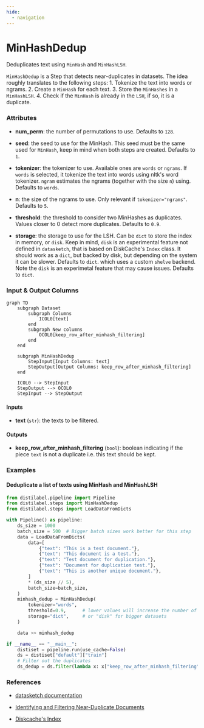 ```yaml
---
hide:
  - navigation
---
```

# MinHashDedup

Deduplicates text using `MinHash` and `MinHashLSH`.



`MinHashDedup` is a Step that detects near-duplicates in datasets. The idea roughly translates
    to the following steps:
    1. Tokenize the text into words or ngrams.
    2. Create a `MinHash` for each text.
    3. Store the `MinHashes` in a `MinHashLSH`.
    4. Check if the `MinHash` is already in the `LSH`, if so, it is a duplicate.





### Attributes

- **num_perm**: the number of permutations to use. Defaults to `128`.

- **seed**: the seed to use for the MinHash. This seed must be the same  used for `MinHash`, keep in mind when both steps are created. Defaults to `1`.

- **tokenizer**: the tokenizer to use. Available ones are `words` or `ngrams`.  If `words` is selected, it tokenize the text into words using nltk's  word tokenizer. `ngram` estimates the ngrams (together with the size  `n`) using. Defaults to `words`.

- **n**: the size of the ngrams to use. Only relevant if `tokenizer="ngrams"`. Defaults to `5`.

- **threshold**: the threshold to consider two MinHashes as duplicates.  Values closer to 0 detect more duplicates. Defaults to `0.9`.

- **storage**: the storage to use for the LSH. Can be `dict` to store the index  in memory, or `disk`. Keep in mind, `disk` is an experimental feature  not defined in `datasketch`, that is based on DiskCache's `Index` class.  It should work as a `dict`, but backed by disk, but depending on the system  it can be slower. Defaults to `dict`.  which uses a custom `shelve` backend. Note the `disk`  is an experimetal feature that may cause issues. Defaults to `dict`.





### Input & Output Columns

``` mermaid
graph TD
	subgraph Dataset
		subgraph Columns
			ICOL0[text]
		end
		subgraph New columns
			OCOL0[keep_row_after_minhash_filtering]
		end
	end

	subgraph MinHashDedup
		StepInput[Input Columns: text]
		StepOutput[Output Columns: keep_row_after_minhash_filtering]
	end

	ICOL0 --> StepInput
	StepOutput --> OCOL0
	StepInput --> StepOutput

```


#### Inputs


- **text** (`str`): the texts to be filtered.




#### Outputs


- **keep_row_after_minhash_filtering** (`bool`): boolean indicating if the piece `text` is  not a duplicate i.e. this text should be kept.





### Examples


#### Deduplicate a list of texts using MinHash and MinHashLSH
```python
from distilabel.pipeline import Pipeline
from distilabel.steps import MinHashDedup
from distilabel.steps import LoadDataFromDicts

with Pipeline() as pipeline:
    ds_size = 1000
    batch_size = 500  # Bigger batch sizes work better for this step
    data = LoadDataFromDicts(
        data=[
            {"text": "This is a test document."},
            {"text": "This document is a test."},
            {"text": "Test document for duplication."},
            {"text": "Document for duplication test."},
            {"text": "This is another unique document."},
        ]
        * (ds_size // 5),
        batch_size=batch_size,
    )
    minhash_dedup = MinHashDedup(
        tokenizer="words",
        threshold=0.9,      # lower values will increase the number of duplicates
        storage="dict",     # or "disk" for bigger datasets
    )

    data >> minhash_dedup

if __name__ == "__main__":
    distiset = pipeline.run(use_cache=False)
    ds = distiset["default"]["train"]
    # Filter out the duplicates
    ds_dedup = ds.filter(lambda x: x["keep_row_after_minhash_filtering"])
```




### References

- [datasketch documentation](https://ekzhu.github.io/datasketch/lsh.html)

- [Identifying and Filtering Near-Duplicate Documents](https://cs.brown.edu/courses/cs253/papers/nearduplicate.pdf)

- [Diskcache's Index](https://grantjenks.com/docs/diskcache/api.html#diskcache.Index)


